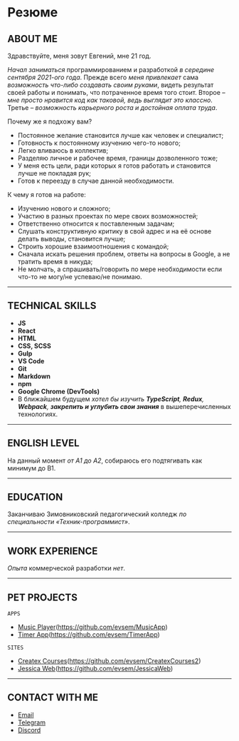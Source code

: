 # Резюме

## ABOUT ME

Здравствуйте, меня зовут Евгений, мне 21 год.

_Начал заниматься_ программированием и разработкой _в середине сентября 2021-ого года_. Прежде всего _меня привлекает_ сама _возможность что-либо создавать своим руками_, видеть результат своей работы и понимать, что потраченное время того стоит. Второе – _мне просто нравится код как таковой, ведь выглядит это классно_. Третье – _возможность карьерного роста и достойная оплата труда_.

Почему же я подхожу вам?

- Постоянное желание становится лучше как человек и специалист;
- Готовность к постоянному изучению чего-то нового;
- Легко вливаюсь в коллектив;
- Разделяю личное и рабочее время, границы дозволенного тоже;
- У меня есть цели, ради которых я готов работать и становится лучше не покладая рук;
- Готов к переезду в случае данной необходимости.

К чему я готов на работе:

- Изучению нового и сложного;
- Участию в разных проектах по мере своих возможностей;
- Ответственно относится к поставленным задачам;
- Слушать конструктивную критику в свой адрес и на её основе делать выводы, становится лучше;
- Строить хорошие взаимоотношения с командой;
- Сначала искать решения проблем, ответы на вопросы в Google, а не тратить время в никуда;
- Не молчать, а спрашивать/говорить по мере необходимости если что-то не могу/не успеваю/не понимаю.

---

## TECHNICAL SKILLS

- **JS**
- **React**
- **HTML**
- **CSS, SCSS**
- **Gulp**
- **VS Code**
- **Git**
- **Markdown**
- **npm**
- **Google Chrome (DevTools)**
- В ближайшем будущем _хотел бы изучить **TypeScript**, **Redux**, **Webpack**, **закрепить и углубить свои знания**_ в вышеперечисленных технологиях.

---

## ENGLISH LEVEL

На данный момент _от A1 до A2_, собираюсь его подтягивать как минимум до B1.

---

## EDUCATION

Заканчиваю Зимовниковский педагогический колледж _по специальности «Техник-программист»_.

---

## WORK EXPERIENCE

_Опыта_ коммерческой разработки _нет_.

---

## PET PROJECTS

`APPS`

- [Music Player](https://evsem.github.io/MusicApp/musicApp.html)(https://github.com/evsem/MusicApp)
- [Timer App](https://evsem.github.io/TimerApp/index.html)(https://github.com/evsem/TimerApp)

`SITES`

- [Createx Courses](https://evsem.github.io/CreatexCourses2/pages/homepage.html)(https://github.com/evsem/CreatexCourses2)
- [Jessica Web](https://evsem.github.io/JessicaWeb/jessica.html)(https://github.com/evsem/JessicaWeb)

---

## CONTACT WITH ME

- [Email](frukwork@gmail.com)
- [Telegram](https://t.me/soua13)
- [Discord](https://discordapp.com/users/#cosin3005/)
